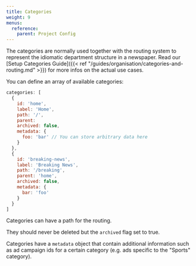 ```yaml
---
title: Categories
weight: 9
menus:
  reference:
    parent: Project Config
---
```


The categories are normally used together with the routing system to represent the idiomatic department structure in a newspaper. Read our [Setup Categories Guide]({{< ref "/guides/organisation/categories-and-routing.md" >}}) for more infos on the actual use cases.

You can define an array of available categories:
```js
categories: [
  {
    id: 'home',
    label: 'Home',
    path: '/',
    parent:
    archived: false,
    metadata: {
      foo: 'bar' // You can store arbitrary data here
    }
  },
  {
    id: 'breaking-news',
    label: 'Breaking News',
    path: '/breaking',
    parent: 'home',
    archived: false,
    metadata: {
      bar: 'foo'
    }
  }
]
```

Categories can have a path for the routing.

They should never be deleted but the `archived` flag set to true.

Categories have a `metadata` object that contain additional information such as ad campaign ids for a certain category (e.g. ads specific to the "Sports" category).
